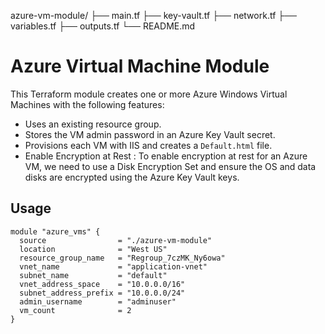 azure-vm-module/
├── main.tf
├── key-vault.tf
├── network.tf
├── variables.tf
├── outputs.tf
└── README.md

# Azure Virtual Machine Module

This Terraform module creates one or more Azure Windows Virtual Machines with the following features:

- Uses an existing resource group.
- Stores the VM admin password in an Azure Key Vault secret.
- Provisions each VM with IIS and creates a `Default.html` file.
- Enable Encryption at Rest : To enable encryption at rest for an Azure VM, we need to use a Disk Encryption Set and ensure the OS and data disks are encrypted using the Azure Key Vault keys.

## Usage

```hcl
module "azure_vms" {
  source                = "./azure-vm-module"
  location              = "West US"
  resource_group_name   = "Regroup_7czMK_Ny6owa"
  vnet_name             = "application-vnet"
  subnet_name           = "default"
  vnet_address_space    = "10.0.0.0/16"
  subnet_address_prefix = "10.0.0.0/24"
  admin_username        = "adminuser"
  vm_count              = 2
}
```
